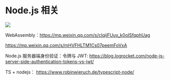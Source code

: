 # Node.js 相关

![](/images/node-js.webp)

WebAssembly：https://mp.weixin.qq.com/s/cIqijFUuy_k0oISfqphUag

https://mp.weixin.qq.com/s/mHVFHLTM1Cs07peemFoVxA

Node.js 服务器端身份验证：令牌与 JWT:
https://blog.logrocket.com/node-js-server-side-authentication-tokens-vs-jwt/

TS + nodejs：
https://www.robinwieruch.de/typescript-node/

